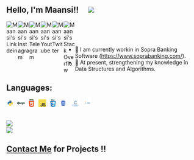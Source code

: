 ## Hello, I'm Maansi!! &nbsp;    &nbsp;    ![](https://komarev.com/ghpvc/?username=Maan17)




<a href="https://www.linkedin.com/in/maansiverma8/">
  <img align="left" alt="Maansi's Linkdein" width="30px" src="https://img.icons8.com/fluent/48/4a90e2/linkedin.png" />
</a>

<a href="https://www.instagram.com/maansi8/">
  <img align="left" alt="Maansi's Instagram" width="30px" src="https://img.icons8.com/fluent/48/4a90e2/instagram-new.png"/>
</a>

<a href="https://t.me/maan1702">
  <img align="left" alt="Maansi's Telegram" width="30px" src="https://img.icons8.com/ios-filled/50/4a90e2/telegram-app.png"/>
</a>

<a href="https://www.youtube.com/channel/UCTRuU89_1O9lkpErP6FnbSg">
  <img align="left" alt="Maansi's Youtube" width="30px"  src="https://img.icons8.com/fluent/48/fa314a/youtube-play.png" />
</a>

<a href="https://twitter.com/pyMaansi">
  <img align="left" alt="Maansi's Twitter" width="30px" src="https://img.icons8.com/fluent/48/4a90e2/twitter.png" />
</a>

<a href="https://stackoverflow.com/users/11545896/maansi">
  <img align="left" alt="Maansi's Stack Overflow" width="30px" src="https://img.icons8.com/color/48/000000/stackoverflow.png"/>
</a>



<br/>
<br/>
<br/>


- 🔭 I am currently workin in Sopra Banking Software (https://www.soprabanking.com/).
- 🌱 At present, strengthening my knowledge in Data Structures and Algorithms.
<!--- 🤔 I’m looking for help 
- 💬 Ask me about
- 📫 How to reach me: 
- 😄 Pronouns: 
- ⚡ Fun fact: 
-->

## Languages:

<code><img height="20" src="https://raw.githubusercontent.com/github/explore/80688e429a7d4ef2fca1e82350fe8e3517d3494d/topics/python/python.png"></code>&nbsp;
<code><img height="20" src="https://raw.githubusercontent.com/github/explore/80688e429a7d4ef2fca1e82350fe8e3517d3494d/topics/django/django.png"></code>&nbsp;
<code><img height="20" src="https://raw.githubusercontent.com/github/explore/80688e429a7d4ef2fca1e82350fe8e3517d3494d/topics/html/html.png"></code>&nbsp;
<code><img height="20" src="https://raw.githubusercontent.com/github/explore/80688e429a7d4ef2fca1e82350fe8e3517d3494d/topics/javascript/javascript.png"></code>&nbsp;
<code><img height="20" src="https://raw.githubusercontent.com/github/explore/80688e429a7d4ef2fca1e82350fe8e3517d3494d/topics/css/css.png"></code>&nbsp;
<code><img height="20" src="https://raw.githubusercontent.com/github/explore/80688e429a7d4ef2fca1e82350fe8e3517d3494d/topics/sql/sql.png"></code> &nbsp;   <code><img height="20" src="https://raw.githubusercontent.com/github/explore/80688e429a7d4ef2fca1e82350fe8e3517d3494d/topics/c/c.png"></code> &nbsp; <code><img height="20" src="https://raw.githubusercontent.com/github/explore/80688e429a7d4ef2fca1e82350fe8e3517d3494d/topics/java/java.png"></code>  

<div style = "margin-top:30px;">
    <a href="https://github.com/Maan17" >
    <img align="center" src="https://github-readme-stats.vercel.app/api/top-langs/?username=Maan17&layout=compact&theme=highcontrast" />
    </a><br>
    <a href="https://github.com/Maan17">
    <img align="center" src="https://github-readme-stats.vercel.app/api?username=Maan17&hide=prs,issues&theme=highcontrast" />
    </a>
</div>
<div align="left" style = "margin-top:20px;">

## [Contact Me](https://t.me/maan1702) for Projects !!

</div>

